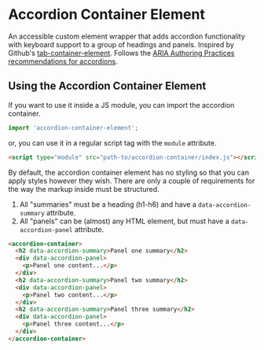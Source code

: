 # Accordion Container Element
An accessible custom element wrapper that adds accordion functionality with keyboard support to a group of headings and panels. Inspired by Github's [tab-container-element](https://github.com/github/tab-container-element). Follows the [ARIA Authoring Practices recommendations for accordions](https://w3c.github.io/aria-practices/#accordion).

## Using the Accordion Container Element
If you want to use it inside a JS module, you can import the accordion container.
```js
import 'accordion-container-element';
```

or, you can use it in a regular script tag with the `module` attribute.

```html
<script type="module" src="path-to/accordion-container/index.js"></script>
```
By default, the accordion container element has no styling so that you can apply styles however they wish. There are only a couple of requirements for the way the markup inside must be structured.

1. All "summaries" must be a heading (h1-h6) and have a `data-accordion-summary` attribute.
1. All "panels" can be (almost) any HTML element, but must have a `data-accordion-panel` attribute.

```html
<accordion-container>
  <h2 data-accordion-summary>Panel one summary</h2>
  <div data-accordion-panel>
    <p>Panel one content...</p>
  </div>
  <h2 data-accordion-summary>Panel two summary</h2>
  <div data-accordion-panel>
    <p>Panel two content...</p>
  </div>
  <h2 data-accordion-summary>Panel three summary</h2>
  <div data-accordion-panel>
    <p>Panel three content...</p>
  </div>
</accordion-container>
```